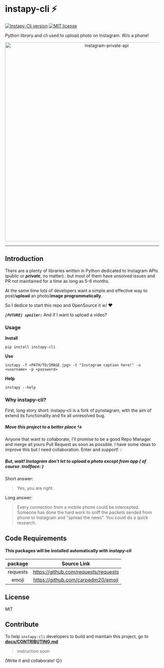 # **instapy-cli** :zap:

[![Instapy-Cli version](https://img.shields.io/pypi/v/instapy-cli.svg)](https://pypi.org/project/instapy-cli)
[![MIT license](https://img.shields.io/github/license/b3nab/instapy-cli.svg)](https://github.com/b3nab/instapy-cli/blob/master/LICENSE)

Python library and cli used to upload photo on Instagram. W/o a phone!

<p align="center">
  <img src="docs/instagram-private-banner.png" alt="instagram-private-api" width="650px">
</p>

---

## Introduction
There are a plenty of libraries written in Python dedicated to Instagram APIs (public or ***private***, no matter).. but most of them have unsolved issues and PR not maintained for a time as long as 5-6 months.

At the same time lots of developers want a simple and effective way to post/**upload** an photo/**image** **programmatically**.

So I dedice to start this repo and OpenSource it w/ :heart:


***`[FUTURE] spoiler:`*** And if I want to upload a video?


### Usage

**Install**

`pip install instapy-cli`

**Use**

`instapy -f <PATH/TO/IMAGE.jpg> -t "Instagram caption here!" -u <username> -p <password>`

**Help**

`instapy --help`

### Why instapy-cli?
First, long story short: instapy-cli is a fork of pynstagram, with the aim of extend its functionality and fix all unresolved bug.

##### Move this project to a better place :arrow_right_hook:
Anyone that want to collaborate, I'll promise to be a good Repo Manager and merge all yours Pull Request as soon as possible.
I have some ideas to improve this but I need collaboration. Enter and support! :bulb:

##### But, wait! Instagram don't let to upload a photo except from app ( of course :trollface: )
Short answer:
> Yes, you are right.

Long answer:
> Every connection from a mobile phone could be intercepted. Someone has done the hard work to sniff the packets sended from phone to Instagram and "spread the news". You could do a quick research.

## Code Requirements
#### This packages will be installed automatically with *instapy-cli*

| package     | Source Link |
| :---:       | :---: |
| requests    | https://github.com/requests/requests |
| emoji       | https://github.com/carpedm20/emoji |

## License
MIT

## Contribute
To help `instapy-cli` developers to build and maintain this project, go to **[docs/CONTRIBUTING.md](/docs/CONTRIBUTING.md)**
> instruction soon

(Write it and collaborate! :wink:)
